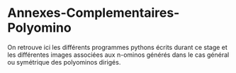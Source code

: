 ﻿# Annexes-Complementaires-Polyomino
On retrouve ici les différents programmes pythons écrits durant ce stage et les différentes images associées aux n-ominos générés dans le cas général ou symétrique des polyominos dirigés.

